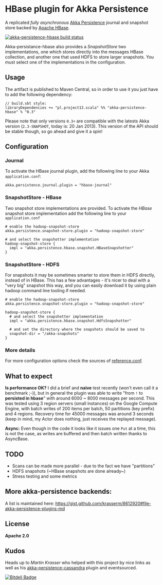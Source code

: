 HBase plugin for Akka Persistence
==================================

A replicated _fully asynchronous_ [Akka Persistence](http://doc.akka.io/docs/akka/snapshot/scala/persistence.html) journal and snapshot store backed by [Apache HBase](http://hbase.apache.org).

<a href="https://travis-ci.org/ktoso/akka-persistence-hbase"><img src="https://travis-ci.org/ktoso/akka-persistence-hbase.png" alt="akka-persistence-hbase build status"></a>

Akka-persistance-hbase also provides a _SnapshotStore_ two implementations, one which stores directly into the messages HBase collection,
and another one that used HDFS to store larger snapshots. You must select one of the implementations in the configuration.

Usage
-----

The artifact is published to Maven Central, so in order to use it you just have to add the following dependency:

```
// build.sbt style:
libraryDependencies += "pl.project13.scala" %% "akka-persistence-hbase" % "0.3"
```

Please note that only versions `0.3+` are compatible with the latests Akka version (`2.3-SNAPSHOT`, today is: 20 Jan 2013).
This version of the API should be stable though, so go ahead and give it a spin!

Configuration
-------------

### Journal

To activate the HBase journal plugin, add the following line to your Akka `application.conf`:

```
akka.persistence.journal.plugin = "hbase-journal"
```


### SnapshotStore - HBase

Two snapshot store implementations are provided.
To activate the _HBase_ snapshot store implementation add the following line to your `application.conf`

```
# enable the hadoop-snapshot-store
akka.persistence.snapshot-store.plugin = "hadoop-snapshot-store"

# and select the snapshotter implementation
hadoop-snapshot-store {
  impl = "akka.persistence.hbase.snapshot.HBaseSnapshotter"
}
```

### SnapshotStore - HDFS
For snapshots it may be sometimes smarter to store them in HDFS directly, instead of in HBase.
This has a few advantages - it's nicer to deal with a "very big" snapshot this way, and you can easily download it by using
plain hadoop command line tooling if needed.

```
# enable the hadoop-snapshot-store
akka.persistence.snapshot-store.plugin = "hadoop-snapshot-store"

hadoop-snapshot-store {
  # and select the snapshotter implementation
  impl = "akka.persistence.hbase.snapshot.HdfsSnapshotter"

  # and set the directory where the snapshots should be saved to
  snapshot-dir = "/akka-snapshots"
}
```

### More details

For more configuration options check the sources of [reference.conf](https://github.com/ktoso/akka-persistence-hbase/blob/master/src/main/resources/reference.conf).

What to expect
--------------
**Is performance OK?** I did a brief and **naive** test recently (won't even call it a benchmark ;-)), but in general the plugin was able to write "from `!` to __persisted in hbase__" with around 6000 ~ 8000 messages per second.
This was tested using 3 region servers (small instances) on the Google Compute Engine, with batch writes of 200 items per batch, 50 partitions (key prefix) and 4 regions.
Recovery time for 45000 messages was around 3 seconds (keep in mind, my Actor does nothing, just receives the replayed message).

**Async:** Even though in the code it looks like it issues one `Put` at a time, this is not the case, as writes are buffered and then batch written thanks to AsyncBase.

TODO
----

* Scans can be made more parallel - due to the fact we have "partitions"
* HDFS snapshots (~HBase snapshots are done already~)
* Stress testing and some metrics

More akka-persistence backends:
-------------------------------
A list is maintained here: https://gist.github.com/krasserm/8612920#file-akka-persistence-plugins-md

License
-------

**Apache 2.0**

Kudos
-----

Heads up to _Martin Krasser_ who helped with this project by nice links as well as his [akka-persistence-cassandra](https://github.com/krasserm/akka-persistence-cassandra) plugin and eventsourced.


[![Bitdeli Badge](https://d2weczhvl823v0.cloudfront.net/ktoso/akka-persistence-hbase/trend.png)](https://bitdeli.com/free "Bitdeli Badge")

